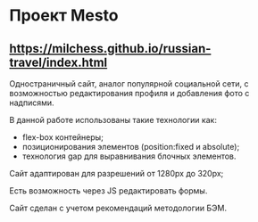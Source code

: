 # Проект Mesto
https://milchess.github.io/russian-travel/index.html
------

Одностраничный сайт, аналог популярной социальной сети, с возможностью редактирования профиля и добавления фото с надписями.

В данной работе использованы такие технологии как:
* flex-box контейнеры;
* позиционирования элементов (position:fixed и absolute);
* технология gap для выравнивания блочных элементов.

Сайт адаптирован для разрешений от 1280px до 320px;

Есть возможность через JS редактировать формы.


Сайт сделан с учетом рекомендаций методологии БЭМ.
